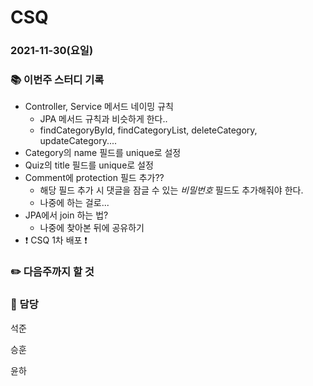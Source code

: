 # CSQ

### 2021-11-30(요일)

### :books: 이번주 스터디 기록

- Controller, Service 메서드 네이밍 규칙
  - JPA 메서드 규칙과 비슷하게 한다..
  - findCategoryById, findCategoryList, deleteCategory, updateCategory....
- Category의 name 필드를 unique로 설정
- Quiz의 title 필드를 unique로 설정
- Comment에 protection 필드 추가??
  - 해당 필드 추가 시 댓글을 잠글 수 있는 *비밀번호* 필드도 추가해줘야 한다. 
  - 나중에 하는 걸로...
- JPA에서 join 하는 법?
  - 나중에 찾아본 뒤에 공유하기
- :exclamation: CSQ 1차 배포 :exclamation:

### :pencil2: 다음주까지 할 것


### :school_satchel: 담당
석준


승훈


윤하
